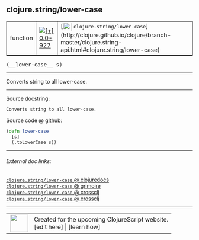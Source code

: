 ## clojure.string/lower-case



 <table border="1">
<tr>
<td>function</td>
<td><a href="https://github.com/cljsinfo/cljs-api-docs/tree/0.0-927"><img valign="middle" alt="[+] 0.0-927" title="Added in 0.0-927" src="https://img.shields.io/badge/+-0.0--927-lightgrey.svg"></a> </td>
<td>
[<img height="24px" valign="middle" src="http://i.imgur.com/1GjPKvB.png"> <samp>clojure.string/lower-case</samp>](http://clojure.github.io/clojure/branch-master/clojure.string-api.html#clojure.string/lower-case)
</td>
</tr>
</table>


 <samp>
(__lower-case__ s)<br>
</samp>

---

Converts string to all lower-case.

---




Source docstring:

```
Converts string to all lower-case.
```


Source code @ [github](https://github.com/clojure/clojurescript/blob/r2498/src/cljs/clojure/string.cljs#L73-L76):

```clj
(defn lower-case
  [s]
  (.toLowerCase s))
```

<!--
Repo - tag - source tree - lines:

 <pre>
clojurescript @ r2498
└── src
    └── cljs
        └── clojure
            └── <ins>[string.cljs:73-76](https://github.com/clojure/clojurescript/blob/r2498/src/cljs/clojure/string.cljs#L73-L76)</ins>
</pre>

-->

---



###### External doc links:

[`clojure.string/lower-case` @ clojuredocs](http://clojuredocs.org/clojure.string/lower-case)<br>
[`clojure.string/lower-case` @ grimoire](http://conj.io/store/v1/org.clojure/clojure/1.7.0-beta3/clj/clojure.string/lower-case/)<br>
[`clojure.string/lower-case` @ crossclj](http://crossclj.info/fun/clojure.string/lower-case.html)<br>
[`clojure.string/lower-case` @ crossclj](http://crossclj.info/fun/clojure.string.cljs/lower-case.html)<br>

---

 <table>
<tr><td>
<img valign="middle" align="right" width="48px" src="http://i.imgur.com/Hi20huC.png">
</td><td>
Created for the upcoming ClojureScript website.<br>
[edit here] | [learn how]
</td></tr></table>

[edit here]:https://github.com/cljsinfo/cljs-api-docs/blob/master/cljsdoc/clojure.string_lower-case.cljsdoc
[learn how]:https://github.com/cljsinfo/cljs-api-docs/wiki/cljsdoc-files

<!--

This information was too distracting to show to readers, but I'll leave it
commented here since it is helpful to:

- pretty-print the data used to generate this document
- and show how to retrieve that data



The API data for this symbol:

```clj
{:description "Converts string to all lower-case.",
 :ns "clojure.string",
 :name "lower-case",
 :signature ["[s]"],
 :history [["+" "0.0-927"]],
 :type "function",
 :full-name-encode "clojure.string_lower-case",
 :source {:code "(defn lower-case\n  [s]\n  (.toLowerCase s))",
          :title "Source code",
          :repo "clojurescript",
          :tag "r2498",
          :filename "src/cljs/clojure/string.cljs",
          :lines [73 76]},
 :full-name "clojure.string/lower-case",
 :clj-symbol "clojure.string/lower-case",
 :docstring "Converts string to all lower-case."}

```

Retrieve the API data for this symbol:

```clj
;; from Clojure REPL
(require '[clojure.edn :as edn])
(-> (slurp "https://raw.githubusercontent.com/cljsinfo/cljs-api-docs/catalog/cljs-api.edn")
    (edn/read-string)
    (get-in [:symbols "clojure.string/lower-case"]))
```

-->
